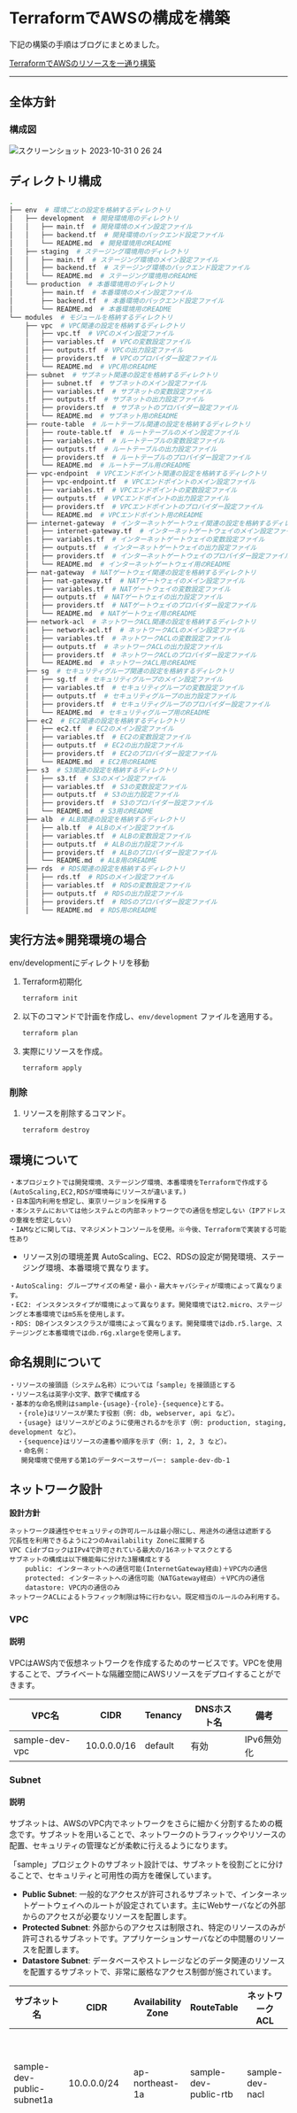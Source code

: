 # TerraformでAWSの構成を構築

下記の構築の手順はブログにまとめました。

[TerraformでAWSのリソースを一通り構築](https://zenn.dev/uepon/articles/37d06dd43e701c)

---
## 全体方針

### 構成図

![スクリーンショット 2023-10-31 0 26 24](https://github.com/ue-tech9/terraform/assets/55121867/af2f85ce-d800-4d1c-9423-9f9de5cdb860)



## ディレクトリ構成

```bash
.
├── env  # 環境ごとの設定を格納するディレクトリ
│   ├── development  # 開発環境用のディレクトリ
│   │   ├── main.tf  # 開発環境のメイン設定ファイル
│   │   ├── backend.tf  # 開発環境のバックエンド設定ファイル
│   │   └── README.md  # 開発環境用のREADME
│   ├── staging  # ステージング環境用のディレクトリ
│   │   ├── main.tf  # ステージング環境のメイン設定ファイル
│   │   ├── backend.tf  # ステージング環境のバックエンド設定ファイル
│   │   └── README.md  # ステージング環境用のREADME
│   └── production  # 本番環境用のディレクトリ
│       ├── main.tf  # 本番環境のメイン設定ファイル
│       ├── backend.tf  # 本番環境のバックエンド設定ファイル
│       └── README.md  # 本番環境用のREADME
└── modules  # モジュールを格納するディレクトリ
    ├── vpc  # VPC関連の設定を格納するディレクトリ
    │   ├── vpc.tf  # VPCのメイン設定ファイル
    │   ├── variables.tf  # VPCの変数設定ファイル
    │   ├── outputs.tf  # VPCの出力設定ファイル
    │   ├── providers.tf  # VPCのプロバイダー設定ファイル
    │   └── README.md  # VPC用のREADME
    ├── subnet  # サブネット関連の設定を格納するディレクトリ
    │   ├── subnet.tf  # サブネットのメイン設定ファイル
    │   ├── variables.tf  # サブネットの変数設定ファイル
    │   ├── outputs.tf  # サブネットの出力設定ファイル
    │   ├── providers.tf  # サブネットのプロバイダー設定ファイル
    │   └── README.md  # サブネット用のREADME
    ├── route-table  # ルートテーブル関連の設定を格納するディレクトリ
    │   ├── route-table.tf  # ルートテーブルのメイン設定ファイル
    │   ├── variables.tf  # ルートテーブルの変数設定ファイル
    │   ├── outputs.tf  # ルートテーブルの出力設定ファイル
    │   ├── providers.tf  # ルートテーブルのプロバイダー設定ファイル
    │   └── README.md  # ルートテーブル用のREADME
    ├── vpc-endpoint  # VPCエンドポイント関連の設定を格納するディレクトリ
    │   ├── vpc-endpoint.tf  # VPCエンドポイントのメイン設定ファイル
    │   ├── variables.tf  # VPCエンドポイントの変数設定ファイル
    │   ├── outputs.tf  # VPCエンドポイントの出力設定ファイル
    │   ├── providers.tf  # VPCエンドポイントのプロバイダー設定ファイル
    │   └── README.md  # VPCエンドポイント用のREADME
    ├── internet-gateway  # インターネットゲートウェイ関連の設定を格納するディレクトリ
    │   ├── internet-gateway.tf  # インターネットゲートウェイのメイン設定ファイル
    │   ├── variables.tf  # インターネットゲートウェイの変数設定ファイル
    │   ├── outputs.tf  # インターネットゲートウェイの出力設定ファイル
    │   ├── providers.tf  # インターネットゲートウェイのプロバイダー設定ファイル
    │   └── README.md  # インターネットゲートウェイ用のREADME
    ├── nat-gateway  # NATゲートウェイ関連の設定を格納するディレクトリ
    │   ├── nat-gateway.tf  # NATゲートウェイのメイン設定ファイル
    │   ├── variables.tf  # NATゲートウェイの変数設定ファイル
    │   ├── outputs.tf  # NATゲートウェイの出力設定ファイル
    │   ├── providers.tf  # NATゲートウェイのプロバイダー設定ファイル
    │   └── README.md  # NATゲートウェイ用のREADME
    ├── network-acl  # ネットワークACL関連の設定を格納するディレクトリ
    │   ├── network-acl.tf  # ネットワークACLのメイン設定ファイル
    │   ├── variables.tf  # ネットワークACLの変数設定ファイル
    │   ├── outputs.tf  # ネットワークACLの出力設定ファイル
    │   ├── providers.tf  # ネットワークACLのプロバイダー設定ファイル
    │   └── README.md  # ネットワークACL用のREADME
    ├── sg  # セキュリティグループ関連の設定を格納するディレクトリ
    │   ├── sg.tf  # セキュリティグループのメイン設定ファイル
    │   ├── variables.tf  # セキュリティグループの変数設定ファイル
    │   ├── outputs.tf  # セキュリティグループの出力設定ファイル
    │   ├── providers.tf  # セキュリティグループのプロバイダー設定ファイル
    │   └── README.md  # セキュリティグループ用のREADME
    ├── ec2  # EC2関連の設定を格納するディレクトリ
    │   ├── ec2.tf  # EC2のメイン設定ファイル
    │   ├── variables.tf  # EC2の変数設定ファイル
    │   ├── outputs.tf  # EC2の出力設定ファイル
    │   ├── providers.tf  # EC2のプロバイダー設定ファイル
    │   └── README.md  # EC2用のREADME
    ├── s3  # S3関連の設定を格納するディレクトリ
    │   ├── s3.tf  # S3のメイン設定ファイル
    │   ├── variables.tf  # S3の変数設定ファイル
    │   ├── outputs.tf  # S3の出力設定ファイル
    │   ├── providers.tf  # S3のプロバイダー設定ファイル
    │   └── README.md  # S3用のREADME
    ├── alb  # ALB関連の設定を格納するディレクトリ
    │   ├── alb.tf  # ALBのメイン設定ファイル
    │   ├── variables.tf  # ALBの変数設定ファイル
    │   ├── outputs.tf  # ALBの出力設定ファイル
    │   ├── providers.tf  # ALBのプロバイダー設定ファイル
    │   └── README.md  # ALB用のREADME
    ├── rds  # RDS関連の設定を格納するディレクトリ
    │   ├── rds.tf  # RDSのメイン設定ファイル
    │   ├── variables.tf  # RDSの変数設定ファイル
    │   ├── outputs.tf  # RDSの出力設定ファイル
    │   ├── providers.tf  # RDSのプロバイダー設定ファイル
    │   └── README.md  # RDS用のREADME
```

## 実行方法※開発環境の場合

env/developmentにディレクトリを移動

1. Terraform初期化  

    ```bash
    terraform init
    
    ```
2. 以下のコマンドで計画を作成し、`env/development` ファイルを適用する。
    ```bash
    terraform plan 
    ```

3. 実際にリソースを作成。
   ```bash
   terraform apply
   ```

### 削除

1. リソースを削除するコマンド。
    ```bash
    terraform destroy
    ```


## 環境について


```
・本プロジェクトでは開発環境、ステージング環境、本番環境をTerraformで作成する(AutoScaling,EC2,RDSが環境毎にリソースが違います。)
・日本国内利用を想定し、東京リージョンを採用する
・本システムにおいては他システムとの内部ネットワークでの通信を想定しない（IPアドレスの重複を想定しない）
・IAMなどに関しては、マネジメントコンソールを使用。※今後、Terraformで実装する可能性あり
```

- リソース別の環境差異
AutoScaling、EC2、RDSの設定が開発環境、ステージング環境、本番環境で異なります。

```
・AutoScaling: グループサイズの希望・最小・最大キャパシティが環境によって異なります。
・EC2: インスタンスタイプが環境によって異なります。開発環境ではt2.micro、ステージングと本番環境ではm5系を使用します。
・RDS: DBインスタンスクラスが環境によって異なります。開発環境ではdb.r5.large、ステージングと本番環境ではdb.r6g.xlargeを使用します。

```

## 命名規則について


```
・リソースの接頭語（システム名称）については「sample」を接頭語とする
・リソース名は英字小文字、数字で構成する
・基本的な命名規則はsample-{usage}-{role}-{sequence}とする。
  ・{role}はリソースが果たす役割（例: db, webserver, api など）。
  ・{usage} はリソースがどのように使用されるかを示す（例: production, staging, development など）。
  ・{sequence}はリソースの連番や順序を示す（例: 1, 2, 3 など）。
  ・命名例：
   開発環境で使用する第1のデータベースサーバー: sample-dev-db-1
```

## ネットワーク設計

**設計方針**



```
ネットワーク疎通性やセキュリティの許可ルールは最小限にし、用途外の通信は遮断する
冗長性を利用できるように2つのAvailability Zoneに展開する
VPC CidrブロックはIPv4で許可されている最大の/16ネットマスクとする
サブネットの構成は以下機能毎に分けた3層構成とする
	public: インターネットへの通信可能(InternetGateway経由)＋VPC内の通信
	protected: インターネットへの通信可能（NATGateway経由）＋VPC内の通信
	datastore: VPC内の通信のみ
ネットワークACLによるトラフィック制限は特に行わない。既定相当のルールのみ利用する。
```

### VPC

#### 説明
VPCはAWS内で仮想ネットワークを作成するためのサービスです。VPCを使用することで、プライベートな隔離空間にAWSリソースをデプロイすることができます。

| VPC名 | CIDR | Tenancy | DNSホスト名 | 備考 |
| --- | --- | --- | --- | --- |
| sample-dev-vpc | 10.0.0.0/16 | default | 有効 | IPv6無効化 |

### Subnet

#### 説明
サブネットは、AWSのVPC内でネットワークをさらに細かく分割するための概念です。サブネットを用いることで、ネットワークのトラフィックやリソースの配置、セキュリティの管理などが柔軟に行えるようになります。

「sample」プロジェクトのサブネット設計では、サブネットを役割ごとに分けることで、セキュリティと可用性の両方を確保しています。

- **Public Subnet**: 一般的なアクセスが許可されるサブネットで、インターネットゲートウェイへのルートが設定されています。主にWebサーバなどの外部からのアクセスが必要なリソースを配置します。
- **Protected Subnet**: 外部からのアクセスは制限され、特定のリソースのみが許可されるサブネットです。アプリケーションサーバなどの中間層のリソースを配置します。
- **Datastore Subnet**: データベースやストレージなどのデータ関連のリソースを配置するサブネットで、非常に厳格なアクセス制御が施されています。

| サブネット名 | CIDR | Availability Zone | RouteTable | ネットワーク ACL | 備考 |
| --- | --- | --- | --- | --- | --- |
| sample-dev-public-subnet1a | 10.0.0.0/24 | ap-northeast-1a | sample-dev-public-rtb | sample-dev-nacl | 外部との通信が多いリソース配置 |
| sample-dev-public-subnet1c | 10.0.1.0/24 | ap-northeast-1c | sample-dev-public-rtb | sample-dev-nacl | 外部との通信が多いリソース配置 |
| sample-dev-protected-subnet1a | 10.0.10.0/24 | ap-northeast-1a | sample-dev-protected-rtb1a | sample-dev-nacl | アプリケーションサーバ配置 |
| sample-dev-protected-subnet1c | 10.0.11.0/24 | ap-northeast-1c | sample-dev-protected-rtb1c | sample-dev-nacl | アプリケーションサーバ配置 |
| sample-dev-datastore-subnet1a | 10.0.20.0/24 | ap-northeast-1a | sample-dev-datastore-rtb | sample-dev-nacl | データベース、ストレージ配置 |
| sample-dev-datastore-subnet1c | 10.0.21.0/24 | ap-northeast-1c | sample-dev-datastore-rtb | sample-dev-nacl | データベース、ストレージ配置 | 


### RouteTable

#### 説明

RouteTableは、VPC内の通信のルーティングを制御するためのAWSリソースです。これにより、サブネット内のインスタンスが通信する先のIPアドレス範囲(Destination)とその通信先(Target)をマッピングします。以下は「sample」プロジェクトのRouteTable設計です。

- **sample-dev-public-rtb**: 
  - このルートテーブルはpublicサブネットに関連付けられ、インターネットゲートウェイを介してインターネットとの通信が可能です。
  - S3への通信は特別なエンドポイントを通じて行います。

- **sample-dev-protected-rtb1a** と **sample-dev-protected-rtb1c**: 
  - これらのルートテーブルはprotectedサブネットに関連付けられます。
  - NATゲートウェイを通じて、インターネット上のリソースとの間での通信が許可されていますが、直接外部からのアクセスは制限されています。
  - 同じく、S3への通信は特別なエンドポイントを通じて行います。

- **sample-dev-datastore-rtb**: 
  - このルートテーブルはdatastoreサブネットに関連付けられています。
  - データストアリソースの通信は、他のリソースとの内部通信が主となるため、インターネットへの直接のルートは設定されていません。
  - S3への通信は特定のエンドポイントを通じて行われます。

| ルートテーブル名 | Destination | Target |
| --- | --- | --- |
| sample-dev-public-rtb | local | - |
|  | s3のマネージドプレフィックスリスト | sample-dev-s3-gw-endpoint |
|  | 0.0.0.0/0 | sample-dev-igw |
| sample-dev-protected-rtb1a | local | - |
|  | s3のマネージドプレフィックスリスト | sample-dev-s3-gw-endpoint |
|  | 0.0.0.0/0 | sample-dev-ngw1a |
| sample-dev-protected-rtb1c | local | - |
|  | s3のマネージドプレフィックスリスト | sample-dev-s3-gw-endpoint |
|  | 0.0.0.0/0 | sample-dev-ngw1c |
| sample-dev-datastore-rtb | local | - |
|  | s3のマネージドプレフィックスリスト | sample-dev-s3-gw-endpoint |

### VPCエンドポイント

#### 説明

VPCエンドポイントは、AWSのVPC内からAWSのサービスにプライベートに接続するためのリソースです。これにより、VPC内のリソースとAWSのサービスとの間で、インターネットを経由せずに直接通信することが可能となります。これはセキュリティとパフォーマンスの向上に寄与します。

特に、S3のGatewayタイプのエンドポイントは、VPC内のリソースからS3バケットに直接、プライベートな通信経路でアクセスするために使用されます。これにより、データの移動がインターネット上のトラフィックに晒されるリスクを軽減しつつ、低遅延でのアクセスを実現します。

以下は「sample」プロジェクトのVPCエンドポイント設計です。

| 名前 | サービス名 | タイプ | 作成するVPC | 利用目的 |
| --- | --- | --- | --- | --- |
| sample-dev-s3-gw-endpoint | com.amazonaws.ap-northeast-1.s3 | Gateway | sample-dev-vpc | S3バケットへの通信 |


### InternetGateway

#### 説明

Internet Gateway (IGW) は、VPCとインターネットの間の双方向の通信を可能にするためのVPCコンポーネントです。これを使用することで、VPC内のリソースは外部のインターネットと直接通信が可能となり、外部のリソースもVPC内のリソースと通信することができます。IGWの存在によって、EC2インスタンスやその他のリソースは、インターネットにアクセスできるようになるだけでなく、公開サブネット内のリソースはインターネットから直接アクセスされることも可能となります。

IGWは特定のVPCにアタッチする必要があり、VPCごとに1つのIGWを持つことができます。これにより、VPC内のリソースは、NATゲートウェイやNATインスタンスを使用することなくインターネットへアクセスすることができます。

以下は「sample」プロジェクトのInternet Gatewayの詳細です。

| 項目 | 内容 | 備考(何かあれば記載) |
| --- | --- | --- |
| タグ Name | sample-dev-igw |  |

**アタッチ**

| InternetGateway名 | 対象VPC |
| --- | --- |
| sample-dev-igw | sample-dev-vpc |

### NAT Gateway

#### 説明

NAT Gatewayは、プライベートサブネット内のリソースがインターネットにアウトバウンド接続を行うためのVPCコンポーネントであり、インターネットからの受信トラフィックは許可しません。NAT Gatewayは高可用性を持ち、AWSが自動的に可用性ゾーン間での冗長性を提供します。

NAT Gatewayを使用することで、プライベートサブネット内のインスタンスやデータベースなどのリソースは、インターネット上のリソース（例えば、ソフトウェアの更新や、外部APIへのアクセス）と通信することができます。しかし、この通信はアウトバウンドのみであり、インターネット上のリソースから直接アクセスされることはありません。

NAT Gatewayは通常、パブリックサブネットに配置され、関連するプライベートサブネットのルートテーブルを更新して、インターネットバウンドトラフィックがNAT Gatewayを経由するように設定します。

| NATGateway名 | サブネット | 接続タイプ | 備考 |
| --- | --- | --- | --- |
| sample-dev-ngw1a | sample-dev-public-subnet1a | パブリック | 構築しないとパブリックIPアドレスは分からないので記載なしでOK |
| sample-dev-ngw1c | sample-dev-public-subnet1c | パブリック | 構築しないとパブリックIPアドレスは分からないので記載なしでOK |


### ネットワークACL

#### 説明

ネットワークアクセス制御リスト（Network ACL、NACL）は、VPC内のサブネットをまたがるリソース間の通信を制御するためのレイヤー4のステートレスファイアウォールとして機能します。各サブネットはNACLに関連付けられており、このリストにはインバウンドとアウトバウンドの両方のトラフィックルールが含まれています。


- ステートレス: NACLはステートレスであり、セッションの状態を追跡しません。したがって、インバウンドとアウトバウンドのトラフィックの両方に対してルールを設定する必要があります。
  
- ルール番号: NACLはルール番号を使用して、トラフィックを許可または拒否するルールの順序を決定します。低い番号のルールが先に評価されます。


| ルール名 | 備考 |
| --- | --- |
| sample-dev-nacl |  |

**インバウンドルール**

| ルール番号 | タイプ | プロトコル | ポート範囲 | 送信元 | 許可/拒否 |
| --- | --- | --- | --- | --- | --- |
| 100 | すべてのトラフィック | すべて | すべて | 0.0.0.0/0 | Allow |
| * | すべてのトラフィック | すべて | すべて | 0.0.0.0/0 | Deny |

**アウトバウンドルール**

| ルール番号 | タイプ | プロトコル | ポート範囲 | 送信元 | 許可/拒否 |
| --- | --- | --- | --- | --- | --- |
| 100 | すべてのトラフィック | すべて | すべて | 0.0.0.0/0 | Allow |
| * | すべてのトラフィック | すべて | すべて | 0.0.0.0/0 | Deny |



## セキュリティグループ設計

### 設計方針

```
VPC環境内では、通信の制御はセキュリティグループの関連付けを通じて実施する。
外部への送信(OutBound)は基本的には制約を設けない（NACLの使用は避ける）。
EC2インスタンスへのアクセスは、SSM(Session Manager)を用いる方式とする。
SSM障害時向けに以下を行う
		- EC2構築時にキーペアの発行
		- 通常時SGへのSSH穴あけは行わない（障害時にのみ、発注者様にてSSHを追加)
		- SSM障害時にのみPublicサブネットに踏み台サーバの構築を実施（発注者様にて実施）
外部へのHTTPS通信は許可されるが、VPC内部の通信はHTTPを用いる方針とする。

```


### ユーザ用ALBセキュリティグループ

| 名前 | 備考 |
| --- | --- |
| sample-dev-alb-users-sg |  |

**インバウンド**

| Type | Protocol | PortRange | Source | 備考(何かあれば記載) |
| --- | --- | --- | --- | --- |
| HTTPS | TCP | 443 | 0.0.0.0/0 | インターネットからの通信 |

**アウトバウンド**

| Type | Protocol | PortRange | Source | 備考(何かあれば記載) |
| --- | --- | --- | --- | --- |
| すべてのトラフィック | すべて | すべて | 0.0.0.0/0 |  |

説明：  
このセキュリティグループは、ALB（Application Load Balancer）を利用してユーザからのHTTPS通信を受け付けるためのものです。インターネットからの全てのHTTPSトラフィックを受け入れる設定となっており、アウトバウンド通信は制限なく全てを許可しています。

### ユーザ用EC2セキュリティグループ

| 名前 | 備考 |
| --- | --- |
| sample-dev-users-sg |  |

**インバウンド**

| Type | Protocol | PortRange | Source | 備考(何かあれば記載) |
| --- | --- | --- | --- | --- |
| HTTP | TCP | 80 | sample-dev-alb-users-sg |  |

**アウトバウンド**

| Type | Protocol | PortRange | Source | 備考(何かあれば記載) |
| --- | --- | --- | --- | --- |
| すべてのトラフィック | すべて | すべて | 0.0.0.0/0 |  |

説明：  
このセキュリティグループは、ユーザ向けのEC2インスタンスに関連付けられ、ALBからのHTTPトラフィックのみを受け入れる設定となっています。アウトバウンド通信は制限なく全てを許可しています。

### RDSセキュリティグループ

| 名前 | 備考 |
| --- | --- |
| sample-dev-rds-sg |  |

**インバウンド**

| Type | Protocol | PortRange | Source | 備考(何かあれば記載) |
| --- | --- | --- | --- | --- |
| MySQL | TCP | 3306 | sample-dev-users-sg |  |

**アウトバウンド**

| Type | Protocol | PortRange | Source | 備考(何かあれば記載) |
| --- | --- | --- | --- | --- |
| すべてのトラフィック | すべて | すべて | 0.0.0.0/0 |  |

説明：  
このセキュリティグループはRDS (Relational Database Service) 用に設計されており、特定のEC2インスタンスからのMySQL通信のみを許可する設定となっています。アウトバウンド通信は制限なく全てを許可しています。




## S3設計

### 基本方針

```
バケット名の一意性を確保するため、末尾にAWSアカウントIDを付与する
全てのバケットにおいて汎用的な標準ストレージクラスを用いる
バックアップを目的とし、バージョニングを有効化する
```


| バケット名 | 用途 | 備考 |
| --- | --- | --- |
| sample-dev-images-s3-"10桁のランダム整数" |  | 画像保存用 |
| sample-dev-alb-log-s3-"10桁のランダム整数" | ALBやその他ログ用 |  |

### バケットごとの詳細設計


**画像保存用バケット**

| 項目 | 値 | 備考 |
| --- | --- | --- |
| リージョン | 東京リージョン |  |
| ACL | 無効 |  |
| パブリックアクセス | すべてブロック |  |
| バージョニング | 有効 | バックアップ目的 |
| 暗号化 | 有効 |  |
| キータイプ | SSE-S3 |  |
| オブジェクトロック | 無効 |  |

割り当てるバケットポリシー

```
ー
```

**ALBやその他ログ用バケット**

| 項目 | 値 | 備考 |
| --- | --- | --- |
| リージョン | 東京リージョン |  |
| ACL | 無効 |  |
| パブリックアクセス | すべてブロック |  |
| バージョニング | 無効 |  |
| 暗号化 | 有効 |  |
| キータイプ | SSE-S3 |  |
| オブジェクトロック | 無効 |  |
| ライフサイクル | 365日保存の後削除 | https://docs.aws.amazon.com/ja_jp/AmazonS3/latest/userguide/object-lifecycle-mgmt.html |

割り当てるバケットポリシー

```
ー
```

## IAM設計

### XX用IAMロール

| 項目 | 内容 | 備考(何かあれば記載) |
| --- | --- | --- |
| IAM名 | sample-dev-ec2-iam-role |  |
| ユースケース | EC2 |  |

**アタッチするマネージドポリシー**

| ポリシー名 | 用途 | 備考(何かあれば記載) |
| --- | --- | --- |
| AmazonSSMManagedInstanceCore | EC2へSession managerでログインするため |  |

**カスタムポリシー**

| ポリシー名 | 用途 | 備考(何かあれば記載) |
| --- | --- | --- |
| sample-dev-ec2-iam-access-to-s3-policy | S3に保存された画像の読み取り、保存用 |  |

```json
{
    "Version": "2012-10-17",
    "Statement": [
				{
						"Effect": "Allow",
            "Action": "s3:ListAllMyBuckets",
            "Resource": "arn:aws:s3:::*"
				},
        {
            "Effect": "Allow",
            "Action": "s3:ListBucket",
            "Resource": "arn:aws:s3:::sample-dev-images-10桁のランダム整数"
        },
				{
            "Effect": "Allow",
            "Action": [
							"s3:GetObject",
							"s3:DeleteObject",
							"s3:PutObject"
						],
            "Resource": "arn:aws:s3:::sample-dev-images-s3-10桁のランダム整数/*"
				}
    ]
}
```

## ALB設計


### 設計方針

```
HTTPSのセキュリティポリシーにはELBSecurityPolicy-2016-08を用いる
一般公開用ALB（ユーザ向けALB）では80ポート（HTTP）は使用しない
```

### ユーザ用

**ロードバランサ**

| 項目 | 値 | 備考 |
| --- | --- | --- |
| ロードバランサー名 | sample-dev-users-alb |  |
| スキーム | Internet-facing |  |
| IPアドレスタイプ | IPv4 |  |
| VPC | sample-dev-vpc |  |
| Availability Zone | ap-northeast-1a/c |  |
| サブネット | sample-dev-public-subnet1a
sample-dev-public-subnet1c |  |
| セキュリティグループ | sample-dev-alb-users-sg |  |

**リスナー**

| 項目 | 内容 | 備考(何かあれば記載) |
| --- | --- | --- |
| プロトコル | HTTPS |  |
| ポート | 443 |  |
| セキュリティポリシー | ELBSecurityPolicy-2016-08 |  |
| デフォルトの SSL/TLS 証明書 | example.com |  |
| ルール | パスが /*: sample-dev-users-tgへ転送 | 
 |


### ターゲットグループ

**一覧**

| TargetGorup名 | 紐づくALB | ターゲット | 備考 |
| --- | --- | --- | --- |
| sample-dev-users-tg | sample-dev-users-alb |  |  |

**設定値（全ターゲットグループ共通）**

| 項目 | 値 | 備考 |
| --- | --- | --- |
| ターゲットタイプ | インスタンス |  |
| プロトコル | HTTP |  |
| ポート | 80 |  |
| プロトコルバージョン | HTTP1 |  |
| ヘルスチェックプロトコル | HTTP |  |
| ヘルスチェックパス | / |  |
| ヘルスチェックポート | Traffic port |  |
| Healthy threshold | 5回 |  |
| Unhealthy threshold | 2回 |  |
| タイムアウト | 5秒 |  |
| インターバル | 6秒 | デフォルト30秒 |
| Success codes | 200 |  |


## EC2インスタンス設計


```
AmazonLinux2の最新版をAMIとして採用する。
検証用ということで安価なt2.micro使用する.
ワークロードの具体的な予測が難しいため、m5系の中では最小サイズのインスタンスを選択する。
EC2へのアクセスはSSMを介して行うため、初期のキーペアの発行は行わない。
```



### ユーザ用サーバ

**起動テンプレート**

| 項目                           | 開発環境              | ステージング・本番環境 | 備考                             |
|--------------------------------|-----------------------|------------------------|----------------------------------|
| 起動テンプレート名             | sample-dev-users-template  | 同左                    |                                  |
| 利用OS                         | Amazon Linux 2        | Amazon Linux 2          |                                  |
| インスタンスタイプ             | t2.micro               | m5.large                |                                  |
| サブネット                      | 設計に含めない           | 設計に含めない            |                                  |
| セキュリティグループ            | sample-dev-users-sg    | sample-prod-users-sg     |                                  |
| ルートディスクサイズ(OS領域)    | /dev/xvda：20GB        | /dev/xvda：20GB          | 暗号化有効                        |
| 追加ディスク                   | なし                    | なし                      |                                  |
| ボリュームタイプ                | gp3                     | gp3                       |                                  |
| IOPS                           | 3000                    | 3000                      |                                  |
| スループット                    | 125MiB/s                | 125MiB/s                  |                                  |
| IAMロールの割当                 | sample-dev-ec2-iam-role | sample-prod-ec2-iam-role  | インスタンスプロファイルの設定    |
| 削除保護、停止保護              | 無効                    | 無効                      |                                  |
| SSHキーペア                     | ー                      | ー                        |                                  |

**Autoscaling設計**

| 項目                             | 開発環境                 | ステージング・本番環境    | 備考                             |
|----------------------------------|--------------------------|---------------------------|----------------------------------|
| 名前                             | sample-dev-users-asg     | sample-prod-users-asg      |                                  |
| バージョン                       | Latest                   | Latest                     |                                  |
| VPC                              | sample-dev-vpc           | sample-prod-vpc            |                                  |
| アベイラビリティーゾーンとサブネット | sample-dev-protected-subnet1a/c | sample-prod-protected-subnet1a/c  |                                  |
| ロードバランシング               | 既存にアタッチ            | 既存にアタッチ              |                                  |
| EC2ヘルスチェック                | ELBのヘルスチェック       | ELBのヘルスチェック         |                                  |
| グループサイズ - 希望するキャパシティ | 2                        | 4                          |                                  |
| グループサイズ - 最小キャパシティ   | 2                        | 2                          |                                  |
| グループサイズ - 最大キャパシティ   | 4                        | 10                          |                                  |
| スケーリングポリシー               | ターゲット追跡           | ターゲット追跡              |                                  |
| メトリクスタイプ                   | 平均CPU使用率             | 平均CPU使用率                |                                  |
| ターゲット値                       | 50                       | 50                          |                                  |
| ウォームアップする秒数              | 300                      | 300                         |                                  |
| スケールイン保護                    | 無効化                    | 無効化                       |                                  |
| 通知                              | なし                      | なし                         |                                  |
| タグ                              | Name: sample-dev-users-asg| Name: sample-prod-users-asg |                                  |


**ゴールデンイメージについて**

- Auto scaling groupが構築された後、特定のインスタンスにスケールイン保護を適用する。
- 選定したインスタンスにgolden-instance: trueのタグを付与する。
- パッチの適用やアプリケーションのアップデートは、このゴールデンイメージ上で実施する。
    - アップデート後、該当イメージからAMIを生成し、Auto scaling groupの拡張・縮小を通じてインスタンスをリフレッシュする。

ゴールデンイメージ上で、新しい機能の追加やセキュリティの更新などの変更を行います。変更が完了したら、その状態を一つの「写真」として保存します。この「写真」を基に、新しいコンピューターを作ったり、古いものを新しい状態に更新することができます。

[インスタンスのスケールイン保護を使用する - Amazon EC2 Auto Scaling](https://docs.aws.amazon.com/ja_jp/autoscaling/ec2/userguide/ec2-auto-scaling-instance-protection.html)

---



## データベース（RDS）設計


```
エンジンにはRDS Aurora MySQLを採用、バージョンはMySQL8互換とする
エンドポイントはライターとリーダを用意し書き込みと読み込みでそれぞれ使い分ける
```

### **サブネットグループ**

| サブネットグループ名 | VPC | サブネット | Availability Zone | 備考 |
| --- | --- | --- | --- | --- |
| sample-dev-dbsg | sample-dev-vpc | sample-dev-datastore-subnet1a/c | ap-northeast-1a/c |  |

### RDS設計

#### 基本設定

| 項目 | 開発環境 | ステージング・本番環境 | 備考(何かあれば記載) |
| --- | --- | --- | --- |
| エンジン | Amazon Aurora | Amazon Aurora |  |
| エディション | Amazon Aurora MySQL互換 | Amazon Aurora MySQL互換 |  |
| エンジンバージョン | Aurora MySQL 3 (MySQL8.0) | Aurora MySQL 3 (MySQL8.0) | 構築時の最新とする |
| DBインスタンスクラス | db.r5.large | db.r6g.xlarge |  |
| マルチAZ | 有効 | 有効 |  |

#### パラメータグループ

| グループ名 | パラメータグループファミリー | タイプ | 備考 |
| --- | --- | --- | --- |
| sample-dev-pg-auroracluster | aurora-mysql | DB Cluster Parameter Group | クラスタ用。デフォルトのパラメータグループでは設定値を変更できないためカスタムパラメータグループを作成 |
| sample-prod-pg-auroracluster | aurora-mysql | DB Cluster Parameter Group | クラスタ用。デフォルトのパラメータグループでは設定値を変更できないためカスタムパラメータグループを作成 |
| sample-dev-pg-aurorainstance | aurora-mysql | DB Parameter Group | インスタンス用。デフォルトのパラメータグループでは設定値を変更できないためカスタムパラメータグループを作成 |
| sample-prod-pg-aurorainstance | aurora-mysql | DB Parameter Group | インスタンス用。デフォルトのパラメータグループでは設定値を変更できないためカスタム

